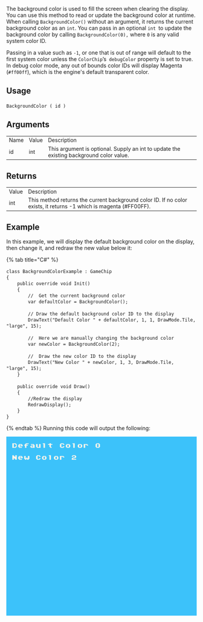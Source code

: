 The background color is used to fill the screen when clearing the display. You can use this method to read or update the background color at runtime. When calling `BackgroundColor()` without an argument, it returns the current background color as an `int`. You can pass in an optional `int `to update the background color by calling `BackgroundColor(0),` where `0` is any valid system color ID. 

Passing in a value such as `-1`, or one that is out of range will default to the first system color unless the `ColorChip`’s` debugColor` property is set to true. In debug color mode, any out of bounds color IDs will display Magenta (`#ff00ff`), which is the engine's default transparent color.

## Usage

`BackgroundColor ( id )`

## Arguments

<table>
  <tr>
    <td>Name</td>
    <td>Value</td>
    <td>Description</td>
  </tr>
  <tr>
    <td>id</td>
    <td>int</td>
    <td>This argument is optional. Supply an int to update the existing background color value.</td>
  </tr>
</table>


## Returns

<table>
  <tr>
    <td>Value</td>
    <td>Description</td>
  </tr>
  <tr>
    <td>int</td>
    <td>This method returns the current background color ID. If no color exists, it returns -1 which is magenta (#FF00FF).</td>
  </tr>
</table>


## Example

In this example, we will display the default background color on the display, then change it, and redraw the new value below it:

{% tab title="C#" %}

    class BackgroundColorExample : GameChip
    {
        public override void Init()
        {
            //  Get the current background color
            var defaultColor = BackgroundColor();
            
            // Draw the default background color ID to the display
            DrawText("Default Color " + defaultColor, 1, 1, DrawMode.Tile, "large", 15);

            //  Here we are manually changing the background color
            var newColor = BackgroundColor(2);

            //  Draw the new color ID to the display
            DrawText("New Color " + newColor, 1, 3, DrawMode.Tile, "large", 15);
        }

        public override void Draw()
        {
            //Redraw the display
            RedrawDisplay();
        }
    }

{% endtab %}
Running this code will output the following:

![image alt text](images/BackgroundColorOutput_image_0.png)



